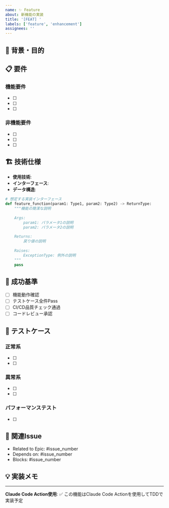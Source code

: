 ```yaml
---
name: ✨ Feature
about: 新機能の実装
title: '[FEAT] '
labels: ['feature', 'enhancement']
assignees: ''
---
```


## 🎯 背景・目的
<!-- 機能の必要性と期待される効果を記述 -->

## 📋 要件
### 機能要件
- [ ] <!-- 具体的な機能要件1 -->
- [ ] <!-- 具体的な機能要件2 -->
- [ ] <!-- 具体的な機能要件3 -->

### 非機能要件
- [ ] <!-- パフォーマンス要件 -->
- [ ] <!-- セキュリティ要件 -->
- [ ] <!-- ユーザビリティ要件 -->

## 🏗️ 技術仕様
- **使用技術**: <!-- 具体的なライブラリ、API -->
- **インターフェース**: <!-- 関数シグネチャ、クラス設計 -->
- **データ構造**: <!-- 入出力形式 -->

```python
# 想定する実装インターフェース
def feature_function(param1: Type1, param2: Type2) -> ReturnType:
    """機能の簡潔な説明
    
    Args:
        param1: パラメータ1の説明
        param2: パラメータ2の説明
        
    Returns:
        戻り値の説明
        
    Raises:
        ExceptionType: 例外の説明
    """
    pass
```

## 🎪 成功基準
- [ ] 機能動作確認
- [ ] テストケース全件Pass
- [ ] CI/CD品質チェック通過
- [ ] コードレビュー承認

## 🧪 テストケース
### 正常系
- [ ] <!-- 期待する動作1 -->
- [ ] <!-- 期待する動作2 -->

### 異常系
- [ ] <!-- エラーハンドリング1 -->
- [ ] <!-- エラーハンドリング2 -->

### パフォーマンステスト
- [ ] <!-- 性能要件の確認 -->

## 🔗 関連Issue
- Related to Epic: #issue_number
- Depends on: #issue_number
- Blocks: #issue_number

## 💡 実装メモ
<!-- 実装時の注意点、参考情報など -->

---
**Claude Code Action使用**: ✅ この機能はClaude Code Actionを使用してTDDで実装予定